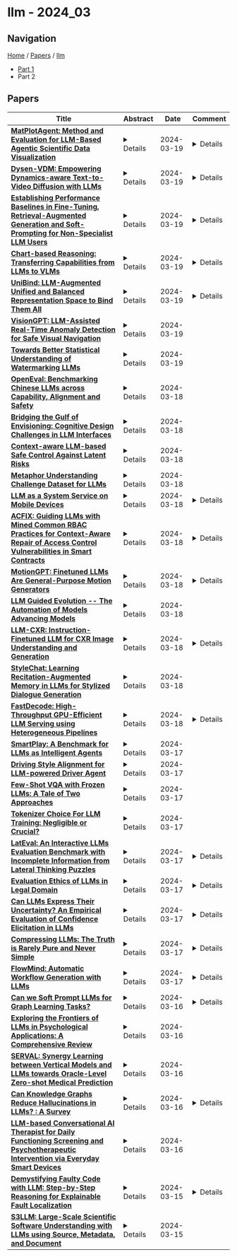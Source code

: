 # llm - 2024_03

## Navigation

[Home](https://lixin97.github.io/arXivRadar) / [Papers](https://lixin97.github.io/arXivRadar/papers) / [llm](https://lixin97.github.io/arXivRadar/papers/llm)

- [Part 1](papers_1.md)
- Part 2

## Papers

| **Title** | **Abstract** | **Date** | **Comment** |
| --- | --- | --- | --- |
| **[MatPlotAgent: Method and Evaluation for LLM-Based Agentic Scientific Data Visualization](http://arxiv.org/abs/2402.11453v3)** | <details>Scientific data visualization plays a crucial role in research by enabling the direct display of complex information and assisting researchers in identifying implicit patterns. Despite its importance, the use of Large Language Models (LLMs) for scientific data visualization remains rather unexplored. In this study, we introduce MatPlotAgent, an efficient model-agnostic LLM agent framework designed to automate scientific data visualization tasks. Leveraging the capabilities of both code LLMs and multi-modal LLMs, MatPlotAgent consists of three core modules: query understanding, code generation with iterative debugging, and a visual feedback mechanism for error correction. To address the lack of benchmarks in this field, we present MatPlotBench, a high-quality benchmark consisting of 100 human-verified test cases. Additionally, we introduce a scoring approach that utilizes GPT-4V for automatic evaluation. Experimental results demonstrate that MatPlotAgent can improve the performance of various LLMs, including both commercial and open-source models. Furthermore, the proposed evaluation method shows a strong correlation with human-annotated scores.</details> | 2024-03-19 | <details>Work in Progress</details> |
| **[Dysen-VDM: Empowering Dynamics-aware Text-to-Video Diffusion with LLMs](http://arxiv.org/abs/2308.13812v2)** | <details>Text-to-video (T2V) synthesis has gained increasing attention in the community, in which the recently emerged diffusion models (DMs) have promisingly shown stronger performance than the past approaches. While existing state-of-the-art DMs are competent to achieve high-resolution video generation, they may largely suffer from key limitations (e.g., action occurrence disorders, crude video motions) with respect to the intricate temporal dynamics modeling, one of the crux of video synthesis. In this work, we investigate strengthening the awareness of video dynamics for DMs, for high-quality T2V generation. Inspired by human intuition, we design an innovative dynamic scene manager (dubbed as Dysen) module, which includes (step-1) extracting from input text the key actions with proper time-order arrangement, (step-2) transforming the action schedules into the dynamic scene graph (DSG) representations, and (step-3) enriching the scenes in the DSG with sufficient and reasonable details. Taking advantage of the existing powerful LLMs (e.g., ChatGPT) via in-context learning, Dysen realizes (nearly) human-level temporal dynamics understanding. Finally, the resulting video DSG with rich action scene details is encoded as fine-grained spatio-temporal features, integrated into the backbone T2V DM for video generating. Experiments on popular T2V datasets suggest that our Dysen-VDM consistently outperforms prior arts with significant margins, especially in scenarios with complex actions. Codes at https://haofei.vip/Dysen-VDM</details> | 2024-03-19 | <details>CVPR 2024</details> |
| **[Establishing Performance Baselines in Fine-Tuning, Retrieval-Augmented Generation and Soft-Prompting for Non-Specialist LLM Users](http://arxiv.org/abs/2311.05903v2)** | <details>Research into methods for improving the performance of large language models (LLMs) through fine-tuning, retrieval-augmented generation (RAG) and soft-prompting has tended to focus on the use of highly technical or high-cost techniques, making many of the newly discovered approaches comparatively inaccessible to non-technical users. In this paper we tested an unmodified version of GPT 3.5, a fine-tuned version, and the same unmodified model when given access to a vectorised RAG database, both in isolation and in combination with a basic, non-algorithmic soft prompt. In each case we tested the model's ability to answer a set of 100 questions relating primarily to events that occurred after September 2021 (the point at which GPT 3.5's training data set ends). We found that if commercial platforms are used and default settings are applied with no iteration in order to establish a baseline set of outputs, a fine-tuned model outperforms GPT 3.5 Turbo, while the RAG approach out-performed both. The application of a soft prompt significantly improved the performance of each approach.</details> | 2024-03-19 | <details>10 pages, LaTeX; typos corrected, using the correct term 'system prompting' instead of 'soft prompting'</details> |
| **[Chart-based Reasoning: Transferring Capabilities from LLMs to VLMs](http://arxiv.org/abs/2403.12596v1)** | <details>Vision-language models (VLMs) are achieving increasingly strong performance on multimodal tasks. However, reasoning capabilities remain limited particularly for smaller VLMs, while those of large-language models (LLMs) have seen numerous improvements. We propose a technique to transfer capabilities from LLMs to VLMs. On the recently introduced ChartQA, our method obtains state-of-the-art performance when applied on the PaLI3-5B VLM by \citet{chen2023pali3}, while also enabling much better performance on PlotQA and FigureQA. We first improve the chart representation by continuing the pre-training stage using an improved version of the chart-to-table translation task by \citet{liu2023deplot}. We then propose constructing a 20x larger dataset than the original training set. To improve general reasoning capabilities and improve numerical operations, we synthesize reasoning traces using the table representation of charts. Lastly, our model is fine-tuned using the multitask loss introduced by \citet{hsieh2023distilling}. Our variant ChartPaLI-5B outperforms even 10x larger models such as PaLIX-55B without using an upstream OCR system, while keeping inference time constant compared to the PaLI3-5B baseline. When rationales are further refined with a simple program-of-thought prompt \cite{chen2023program}, our model outperforms the recently introduced Gemini Ultra and GPT-4V.</details> | 2024-03-19 | <details>Findings of NAACL 2024</details> |
| **[UniBind: LLM-Augmented Unified and Balanced Representation Space to Bind Them All](http://arxiv.org/abs/2403.12532v1)** | <details>We present UniBind, a flexible and efficient approach that learns a unified representation space for seven diverse modalities -- images, text, audio, point cloud, thermal, video, and event data. Existing works, eg., ImageBind, treat the image as the central modality and build an image-centered representation space; however, the space may be sub-optimal as it leads to an unbalanced representation space among all modalities. Moreover, the category names are directly used to extract text embeddings for the downstream tasks, making it hardly possible to represent the semantics of multi-modal data. The 'out-of-the-box' insight of our UniBind is to make the alignment center modality-agnostic and further learn a unified and balanced representation space, empowered by the large language models (LLMs). UniBind is superior in its flexible application to all CLIP-style models and delivers remarkable performance boosts. To make this possible, we 1) construct a knowledge base of text embeddings with the help of LLMs and multi-modal LLMs; 2) adaptively build LLM-augmented class-wise embedding center on top of the knowledge base and encoded visual embeddings; 3) align all the embeddings to the LLM-augmented embedding center via contrastive learning to achieve a unified and balanced representation space. UniBind shows strong zero-shot recognition performance gains over prior arts by an average of 6.36%. Finally, we achieve new state-of-the-art performance, eg., a 6.75% gain on ImageNet, on the multi-modal fine-tuning setting while reducing 90% of the learnable parameters.</details> | 2024-03-19 | <details>Accepted to CVPR2024</details> |
| **[VisionGPT: LLM-Assisted Real-Time Anomaly Detection for Safe Visual Navigation](http://arxiv.org/abs/2403.12415v1)** | <details>This paper explores the potential of Large Language Models(LLMs) in zero-shot anomaly detection for safe visual navigation. With the assistance of the state-of-the-art real-time open-world object detection model Yolo-World and specialized prompts, the proposed framework can identify anomalies within camera-captured frames that include any possible obstacles, then generate concise, audio-delivered descriptions emphasizing abnormalities, assist in safe visual navigation in complex circumstances. Moreover, our proposed framework leverages the advantages of LLMs and the open-vocabulary object detection model to achieve the dynamic scenario switch, which allows users to transition smoothly from scene to scene, which addresses the limitation of traditional visual navigation. Furthermore, this paper explored the performance contribution of different prompt components, provided the vision for future improvement in visual accessibility, and paved the way for LLMs in video anomaly detection and vision-language understanding.</details> | 2024-03-19 |  |
| **[Towards Better Statistical Understanding of Watermarking LLMs](http://arxiv.org/abs/2403.13027v1)** | <details>In this paper, we study the problem of watermarking large language models (LLMs). We consider the trade-off between model distortion and detection ability and formulate it as a constrained optimization problem based on the green-red algorithm of Kirchenbauer et al. (2023a). We show that the optimal solution to the optimization problem enjoys a nice analytical property which provides a better understanding and inspires the algorithm design for the watermarking process. We develop an online dual gradient ascent watermarking algorithm in light of this optimization formulation and prove its asymptotic Pareto optimality between model distortion and detection ability. Such a result guarantees an averaged increased green list probability and henceforth detection ability explicitly (in contrast to previous results). Moreover, we provide a systematic discussion on the choice of the model distortion metrics for the watermarking problem. We justify our choice of KL divergence and present issues with the existing criteria of ``distortion-free'' and perplexity. Finally, we empirically evaluate our algorithms on extensive datasets against benchmark algorithms.</details> | 2024-03-19 |  |
| **[OpenEval: Benchmarking Chinese LLMs across Capability, Alignment and Safety](http://arxiv.org/abs/2403.12316v1)** | <details>The rapid development of Chinese large language models (LLMs) poses big challenges for efficient LLM evaluation. While current initiatives have introduced new benchmarks or evaluation platforms for assessing Chinese LLMs, many of these focus primarily on capabilities, usually overlooking potential alignment and safety issues. To address this gap, we introduce OpenEval, an evaluation testbed that benchmarks Chinese LLMs across capability, alignment and safety. For capability assessment, we include 12 benchmark datasets to evaluate Chinese LLMs from 4 sub-dimensions: NLP tasks, disciplinary knowledge, commonsense reasoning and mathematical reasoning. For alignment assessment, OpenEval contains 7 datasets that examines the bias, offensiveness and illegalness in the outputs yielded by Chinese LLMs. To evaluate safety, especially anticipated risks (e.g., power-seeking, self-awareness) of advanced LLMs, we include 6 datasets. In addition to these benchmarks, we have implemented a phased public evaluation and benchmark update strategy to ensure that OpenEval is in line with the development of Chinese LLMs or even able to provide cutting-edge benchmark datasets to guide the development of Chinese LLMs. In our first public evaluation, we have tested a range of Chinese LLMs, spanning from 7B to 72B parameters, including both open-source and proprietary models. Evaluation results indicate that while Chinese LLMs have shown impressive performance in certain tasks, more attention should be directed towards broader aspects such as commonsense reasoning, alignment, and safety.</details> | 2024-03-18 |  |
| **[Bridging the Gulf of Envisioning: Cognitive Design Challenges in LLM Interfaces](http://arxiv.org/abs/2309.14459v2)** | <details>Large language models (LLMs) exhibit dynamic capabilities and appear to comprehend complex and ambiguous natural language prompts. However, calibrating LLM interactions is challenging for interface designers and end-users alike. A central issue is our limited grasp of how human cognitive processes begin with a goal and form intentions for executing actions, a blindspot even in established interaction models such as Norman's gulfs of execution and evaluation. To address this gap, we theorize how end-users 'envision' translating their goals into clear intentions and craft prompts to obtain the desired LLM response. We define a process of Envisioning by highlighting three misalignments: (1) knowing whether LLMs can accomplish the task, (2) how to instruct the LLM to do the task, and (3) how to evaluate the success of the LLM's output in meeting the goal. Finally, we make recommendations to narrow the envisioning gulf in human-LLM interactions.</details> | 2024-03-18 |  |
| **[Context-aware LLM-based Safe Control Against Latent Risks](http://arxiv.org/abs/2403.11863v1)** | <details>It is challenging for autonomous control systems to perform complex tasks in the presence of latent risks. Motivated by this challenge, this paper proposes an integrated framework that involves Large Language Models (LLMs), stochastic gradient descent (SGD), and optimization-based control. In the first phrase, the proposed framework breaks down complex tasks into a sequence of smaller subtasks, whose specifications account for contextual information and latent risks. In the second phase, these subtasks and their parameters are refined through a dual process involving LLMs and SGD. LLMs are used to generate rough guesses and failure explanations, and SGD is used to fine-tune parameters. The proposed framework is tested using simulated case studies of robots and vehicles. The experiments demonstrate that the proposed framework can mediate actions based on the context and latent risks and learn complex behaviors efficiently.</details> | 2024-03-18 |  |
| **[Metaphor Understanding Challenge Dataset for LLMs](http://arxiv.org/abs/2403.11810v1)** | <details>Metaphors in natural language are a reflection of fundamental cognitive processes such as analogical reasoning and categorisation, and are deeply rooted in everyday communication. Metaphor understanding is therefore an essential task for large language models (LLMs). We release the Metaphor Understanding Challenge Dataset (MUNCH), designed to evaluate the metaphor understanding capabilities of LLMs. The dataset provides over 10k paraphrases for sentences containing metaphor use, as well as 1.5k instances containing inapt paraphrases. The inapt paraphrases were carefully selected to serve as control to determine whether the model indeed performs full metaphor interpretation or rather resorts to lexical similarity. All apt and inapt paraphrases were manually annotated. The metaphorical sentences cover natural metaphor uses across 4 genres (academic, news, fiction, and conversation), and they exhibit different levels of novelty. Experiments with LLaMA and GPT-3.5 demonstrate that MUNCH presents a challenging task for LLMs. The dataset is freely accessible at https://github.com/xiaoyuisrain/metaphor-understanding-challenge.</details> | 2024-03-18 |  |
| **[LLM as a System Service on Mobile Devices](http://arxiv.org/abs/2403.11805v1)** | <details>Being more powerful and intrusive into user-device interactions, LLMs are eager for on-device execution to better preserve user privacy. In this work, we propose a new paradigm of mobile AI: LLM as a system service on mobile devices (LLMaaS). Unlike traditional DNNs that execute in a stateless manner, such a system service is stateful: LLMs execution often needs to maintain persistent states (mainly KV cache) across multiple invocations. To minimize the LLM context switching overhead under tight device memory budget, this work presents LLMS, which decouples the memory management of app and LLM contexts with a key idea of fine-grained, chunk-wise, globally-optimized KV cache compression and swapping. By fully leveraging KV cache's unique characteristics, it proposes three novel techniques: (1) Tolerance-Aware Compression: it compresses chunks based on their measured accuracy tolerance to compression. (2) IO-Recompute Pipelined Loading: it introduces recompute to swapping-in for acceleration. (3) Chunk Lifecycle Management: it optimizes the memory activities of chunks with an ahead-of-time swapping-out and an LCTRU (Least Compression-Tolerable and Recently-Used) queue based eviction. In evaluations conducted on well-established traces and various edge devices, \sys reduces context switching latency by up to 2 orders of magnitude when compared to competitive baseline solutions.</details> | 2024-03-18 | <details>Technical Report</details> |
| **[ACFIX: Guiding LLMs with Mined Common RBAC Practices for Context-Aware Repair of Access Control Vulnerabilities in Smart Contracts](http://arxiv.org/abs/2403.06838v2)** | <details>Smart contracts are susceptible to various security issues, among which access control (AC) vulnerabilities are particularly critical. While existing research has proposed multiple detection tools, the automatic and appropriate repair of AC vulnerabilities in smart contracts remains a challenge. Unlike commonly supported vulnerability types by existing repair tools, such as reentrancy, which are usually fixed by template-based approaches, the main obstacle of AC lies in identifying the appropriate roles or permissions amid a long list of non-AC-related source code to generate proper patch code, a task that demands human-level intelligence. Leveraging recent advancements in large language models (LLMs), we employ the state-of-the-art GPT-4 model and enhance it with a novel approach called ACFIX. The key insight is that we can mine common AC practices for major categories of code functionality and use them to guide LLMs in fixing code with similar functionality. To this end, ACFIX involves both offline and online phases. First, during the offline phase, ACFIX mines a taxonomy of common Role-based Access Control (RBAC) practices from 344,251 on-chain contracts, categorizing 49 role-permission pairs from the top 1,000 pairs mined. Second, during the online phase, ACFIX tracks AC-related elements across the contract and uses this context information along with a Chain-of-Thought pipeline to guide LLMs in identifying the most appropriate role-permission pair for the subject contract and subsequently generating a suitable patch. This patch will then undergo a validity and effectiveness check. To evaluate ACFIX, we built the first benchmark dataset of 118 real-world AC vulnerabilities, and our evaluation revealed that ACFIX successfully repaired 94.92% of them. This represents a significant improvement compared to the baseline GPT-4, which achieved only 52.54%.</details> | 2024-03-18 | <details>This is a technical report from Nanyang Technological University</details> |
| **[MotionGPT: Finetuned LLMs Are General-Purpose Motion Generators](http://arxiv.org/abs/2306.10900v2)** | <details>Generating realistic human motion from given action descriptions has experienced significant advancements because of the emerging requirement of digital humans. While recent works have achieved impressive results in generating motion directly from textual action descriptions, they often support only a single modality of the control signal, which limits their application in the real digital human industry. This paper presents a Motion General-Purpose generaTor (MotionGPT) that can use multimodal control signals, e.g., text and single-frame poses, for generating consecutive human motions by treating multimodal signals as special input tokens in large language models (LLMs). Specifically, we first quantize multimodal control signals into discrete codes and then formulate them in a unified prompt instruction to ask the LLMs to generate the motion answer. Our MotionGPT demonstrates a unified human motion generation model with multimodal control signals by tuning a mere 0.4% of LLM parameters. To the best of our knowledge, MotionGPT is the first method to generate human motion by multimodal control signals, which we hope can shed light on this new direction. Visit our webpage at https://qiqiapink.github.io/MotionGPT/.</details> | 2024-03-18 | <details>18 pages, 8 figures, accepted by AAAI 2024</details> |
| **[LLM Guided Evolution -- The Automation of Models Advancing Models](http://arxiv.org/abs/2403.11446v1)** | <details>In the realm of machine learning, traditional model development and automated approaches like AutoML typically rely on layers of abstraction, such as tree-based or Cartesian genetic programming. Our study introduces "Guided Evolution" (GE), a novel framework that diverges from these methods by utilizing Large Language Models (LLMs) to directly modify code. GE leverages LLMs for a more intelligent, supervised evolutionary process, guiding mutations and crossovers. Our unique "Evolution of Thought" (EoT) technique further enhances GE by enabling LLMs to reflect on and learn from the outcomes of previous mutations. This results in a self-sustaining feedback loop that augments decision-making in model evolution. GE maintains genetic diversity, crucial for evolutionary algorithms, by leveraging LLMs' capability to generate diverse responses from expertly crafted prompts and modulate model temperature. This not only accelerates the evolution process but also injects expert like creativity and insight into the process. Our application of GE in evolving the ExquisiteNetV2 model demonstrates its efficacy: the LLM-driven GE autonomously produced variants with improved accuracy, increasing from 92.52% to 93.34%, without compromising model compactness. This underscores the potential of LLMs to accelerate the traditional model design pipeline, enabling models to autonomously evolve and enhance their own designs.</details> | 2024-03-18 |  |
| **[LLM-CXR: Instruction-Finetuned LLM for CXR Image Understanding and Generation](http://arxiv.org/abs/2305.11490v5)** | <details>Following the impressive development of LLMs, vision-language alignment in LLMs is actively being researched to enable multimodal reasoning and visual IO. This direction of research is particularly relevant to medical imaging because medical image analysis and generation consist of reasoning based on a combination of visual features and prior knowledge. Many recent works have focused on training adapter networks that serve as an information bridge between image processing networks and LLMs; but presumably, in order to achieve maximum reasoning potential of LLMs on visual information as well, visual and language features should be allowed to interact more freely. This is especially important in the medical domain because understanding and generating medical images such as chest X-rays (CXR) require not only accurate visual and language-based reasoning but also a more intimate mapping between the two modalities. Thus, taking inspiration from previous work on the transformer and VQ-GAN combination for bidirectional image and text generation, we build upon this approach and develop a method for instruction-tuning an LLM pre-trained only on text to gain vision-language capabilities for medical images. Specifically, we leverage a pretrained LLM's existing question-answering and instruction-following abilities to teach it to understand visual inputs by instructing it to answer questions about image inputs and, symmetrically, output both text and image responses appropriate to a given query by tuning the LLM with diverse tasks that encompass image-based text-generation and text-based image-generation. We show that our model, LLM-CXR, trained in this approach shows better image-text alignment in both CXR understanding and generation tasks while being smaller in size compared to previously developed models that perform a narrower range of tasks. The code is at https://github.com/hyn2028/llm-cxr.</details> | 2024-03-18 | <details>21 pages, 8 figures; ICLR 2024 (poster)</details> |
| **[StyleChat: Learning Recitation-Augmented Memory in LLMs for Stylized Dialogue Generation](http://arxiv.org/abs/2403.11439v1)** | <details>Large Language Models (LLMs) demonstrate superior performance in generative scenarios and have attracted widespread attention. Among them, stylized dialogue generation is essential in the context of LLMs for building intelligent and engaging dialogue agent. However the ability of LLMs is data-driven and limited by data bias, leading to poor performance on specific tasks. In particular, stylized dialogue generation suffers from a severe lack of supervised data. Furthermore, although many prompt-based methods have been proposed to accomplish specific tasks, their performance in complex real-world scenarios involving a wide variety of dialog styles further enhancement. In this work, we first introduce a stylized dialogue dataset StyleEval with 38 styles by leveraging the generative power of LLMs comprehensively, which has been carefully constructed with rigorous human-led quality control. Based on this, we propose the stylized dialogue framework StyleChat via recitation-augmented memory strategy and multi-task style learning strategy to promote generalization ability. To evaluate the effectiveness of our approach, we created a test benchmark that included both a generation task and a choice task to comprehensively evaluate trained models and assess whether styles and preferences are remembered and understood. Experimental results show that our proposed framework StyleChat outperforms all the baselines and helps to break the style boundary of LLMs.</details> | 2024-03-18 |  |
| **[FastDecode: High-Throughput GPU-Efficient LLM Serving using Heterogeneous Pipelines](http://arxiv.org/abs/2403.11421v1)** | <details>Cost of serving large language models (LLM) is high, but the expensive and scarce GPUs are poorly efficient when generating tokens sequentially, unless the batch of sequences is enlarged. However, the batch size is limited by some constantly reused intermediate results, namely KV-Cache. They occupy too much memory to fit more sequences into a GPU simultaneously. While they could be offloaded to host memory, the CPU-GPU bandwidth is an inevitable bottleneck. We find a way to decompose the transformer models into two parts of different characteristics, one of which includes the memory-bound KV-Cache accessing. Our key insight is that the aggregated memory capacity, bandwidth, and computing power of CPUs across multiple nodes is an efficient option to process this part. Performance improvement comes from reduced data transmission overhead and boosted GPU throughput to process the other model part. Moreover, we address efficiency challenges brought by heterogeneity at both temporal and inter-device scopes using scheduling and performance modeling techniques. Evaluation results show that our system achieves 1.88x - 5.04x the throughput of vLLM when serving modern LLMs with the same GPU.</details> | 2024-03-18 | <details>15 pages, 15 figures</details> |
| **[SmartPlay: A Benchmark for LLMs as Intelligent Agents](http://arxiv.org/abs/2310.01557v5)** | <details>Recent large language models (LLMs) have demonstrated great potential toward intelligent agents and next-gen automation, but there currently lacks a systematic benchmark for evaluating LLMs' abilities as agents. We introduce SmartPlay: both a challenging benchmark and a methodology for evaluating LLMs as agents. SmartPlay consists of 6 different games, including Rock-Paper-Scissors, Tower of Hanoi, Minecraft. Each game features a unique setting, providing up to 20 evaluation settings and infinite environment variations. Each game in SmartPlay uniquely challenges a subset of 9 important capabilities of an intelligent LLM agent, including reasoning with object dependencies, planning ahead, spatial reasoning, learning from history, and understanding randomness. The distinction between the set of capabilities each game test allows us to analyze each capability separately. SmartPlay serves not only as a rigorous testing ground for evaluating the overall performance of LLM agents but also as a road-map for identifying gaps in current methodologies. We release our benchmark at github.com/Microsoft/SmartPlay</details> | 2024-03-17 |  |
| **[Driving Style Alignment for LLM-powered Driver Agent](http://arxiv.org/abs/2403.11368v1)** | <details>Recently, LLM-powered driver agents have demonstrated considerable potential in the field of autonomous driving, showcasing human-like reasoning and decision-making abilities.However, current research on aligning driver agent behaviors with human driving styles remains limited, partly due to the scarcity of high-quality natural language data from human driving behaviors.To address this research gap, we propose a multi-alignment framework designed to align driver agents with human driving styles through demonstrations and feedback. Notably, we construct a natural language dataset of human driver behaviors through naturalistic driving experiments and post-driving interviews, offering high-quality human demonstrations for LLM alignment. The framework's effectiveness is validated through simulation experiments in the CARLA urban traffic simulator and further corroborated by human evaluations. Our research offers valuable insights into designing driving agents with diverse driving styles.The implementation of the framework and details of the dataset can be found at the link.</details> | 2024-03-17 |  |
| **[Few-Shot VQA with Frozen LLMs: A Tale of Two Approaches](http://arxiv.org/abs/2403.11317v1)** | <details>Two approaches have emerged to input images into large language models (LLMs). The first is to caption images into natural language. The second is to map image feature embeddings into the domain of the LLM and pass the mapped embeddings directly to the LLM. The majority of recent few-shot multimodal work reports performance using architectures that employ variations of one of these two approaches. But they overlook an important comparison between them. We design a controlled and focused experiment to compare these two approaches to few-shot visual question answering (VQA) with LLMs. Our findings indicate that for Flan-T5 XL, a 3B parameter LLM, connecting visual embeddings directly to the LLM embedding space does not guarantee improved performance over using image captions. In the zero-shot regime, we find using textual image captions is better. In the few-shot regimes, how the in-context examples are selected determines which is better.</details> | 2024-03-17 |  |
| **[Tokenizer Choice For LLM Training: Negligible or Crucial?](http://arxiv.org/abs/2310.08754v4)** | <details>The recent success of Large Language Models (LLMs) has been predominantly driven by curating the training dataset composition, scaling of model architectures and dataset sizes and advancements in pretraining objectives, leaving tokenizer influence as a blind spot. Shedding light on this underexplored area, we conduct a comprehensive study on the influence of tokenizer choice on LLM downstream performance by training 24 mono- and multilingual LLMs at a 2.6B parameter scale, ablating different tokenizer algorithms and parameterizations. Our studies highlight that the tokenizer choice can significantly impact the model's downstream performance and training costs. In particular, we find that the common tokenizer evaluation metrics fertility and parity are not always predictive of model downstream performance, rendering these metrics a questionable proxy for the model's downstream performance. Furthermore, we show that multilingual tokenizers trained on the five most frequent European languages require vocabulary size increases of factor three in comparison to English. While English-centric tokenizers have been applied to the training of multi-lingual LLMs in the past, we find that this approach results in a severe downstream performance degradation and additional training costs of up to 68%, due to an inefficient tokenization vocabulary.</details> | 2024-03-17 |  |
| **[LatEval: An Interactive LLMs Evaluation Benchmark with Incomplete Information from Lateral Thinking Puzzles](http://arxiv.org/abs/2308.10855v3)** | <details>With the continuous evolution and refinement of LLMs, they are endowed with impressive logical reasoning or vertical thinking capabilities. But can they think out of the box? Do they possess proficient lateral thinking abilities? Following the setup of Lateral Thinking Puzzles, we propose a novel evaluation benchmark, LatEval, which assesses the model's lateral thinking within an interactive framework. In our benchmark, we challenge LLMs with 2 aspects: the quality of questions posed by the model and the model's capability to integrate information for problem-solving. We find that nearly all LLMs struggle with employing lateral thinking during interactions. For example, even the most advanced model, GPT-4, exhibits the advantage to some extent, yet still maintain a noticeable gap when compared to human. This evaluation benchmark provides LLMs with a highly challenging and distinctive task that is crucial to an effective AI assistant.</details> | 2024-03-17 | <details>Accepted by LREC-COLING 2024</details> |
| **[Evaluation Ethics of LLMs in Legal Domain](http://arxiv.org/abs/2403.11152v1)** | <details>In recent years, the utilization of large language models for natural language dialogue has gained momentum, leading to their widespread adoption across various domains. However, their universal competence in addressing challenges specific to specialized fields such as law remains a subject of scrutiny. The incorporation of legal ethics into the model has been overlooked by researchers. We asserts that rigorous ethic evaluation is essential to ensure the effective integration of large language models in legal domains, emphasizing the need to assess domain-specific proficiency and domain-specific ethic. To address this, we propose a novelty evaluation methodology, utilizing authentic legal cases to evaluate the fundamental language abilities, specialized legal knowledge and legal robustness of large language models (LLMs). The findings from our comprehensive evaluation contribute significantly to the academic discourse surrounding the suitability and performance of large language models in legal domains.</details> | 2024-03-17 | <details>10 pages, in processing of ACL 2024</details> |
| **[Can LLMs Express Their Uncertainty? An Empirical Evaluation of Confidence Elicitation in LLMs](http://arxiv.org/abs/2306.13063v2)** | <details>Empowering large language models to accurately express confidence in their answers is essential for trustworthy decision-making. Previous confidence elicitation methods, which primarily rely on white-box access to internal model information or model fine-tuning, have become less suitable for LLMs, especially closed-source commercial APIs. This leads to a growing need to explore the untapped area of black-box approaches for LLM uncertainty estimation. To better break down the problem, we define a systematic framework with three components: prompting strategies for eliciting verbalized confidence, sampling methods for generating multiple responses, and aggregation techniques for computing consistency. We then benchmark these methods on two key tasks-confidence calibration and failure prediction-across five types of datasets (e.g., commonsense and arithmetic reasoning) and five widely-used LLMs including GPT-4 and LLaMA 2 Chat. Our analysis uncovers several key insights: 1) LLMs, when verbalizing their confidence, tend to be overconfident, potentially imitating human patterns of expressing confidence. 2) As model capability scales up, both calibration and failure prediction performance improve. 3) Employing our proposed strategies, such as human-inspired prompts, consistency among multiple responses, and better aggregation strategies can help mitigate this overconfidence from various perspectives. 4) Comparisons with white-box methods indicate that while white-box methods perform better, the gap is narrow, e.g., 0.522 to 0.605 in AUROC. Despite these advancements, none of these techniques consistently outperform others, and all investigated methods struggle in challenging tasks, such as those requiring professional knowledge, indicating significant scope for improvement. We believe this study can serve as a strong baseline and provide insights for eliciting confidence in black-box LLMs.</details> | 2024-03-17 | <details>The paper is accepted by ICLR 2024. The code is publicly available at https://github.com/MiaoXiong2320/llm-uncertainty</details> |
| **[Compressing LLMs: The Truth is Rarely Pure and Never Simple](http://arxiv.org/abs/2310.01382v2)** | <details>Despite their remarkable achievements, modern Large Language Models (LLMs) face exorbitant computational and memory footprints. Recently, several works have shown significant success in training-free and data-free compression (pruning and quantization) of LLMs that achieve 50 - 60% sparsity and reduce the bit width to 3 or 4 bits per weight, with negligible degradation of perplexity over the uncompressed baseline. As recent research efforts are focused on developing increasingly sophisticated compression methods, our work takes a step back and re-evaluates the effectiveness of existing SoTA compression methods, which rely on a fairly simple and widely questioned metric, perplexity (even for dense LLMs). We introduce Knowledge-Intensive Compressed LLM BenchmarK (LLM-KICK), a collection of carefully curated tasks to redefine the evaluation protocol for compressed LLMs, which have significant alignment with their dense counterparts and perplexity fail to capture subtle change in their true capabilities. LLM-KICK unveils many favorable merits and unfortunate plights of current SoTA compression methods: all pruning methods suffer significant performance degradation, sometimes at trivial sparsity ratios (e.g., 25-30%), and fail for N:M sparsity in knowledge-intensive tasks; current quantization methods are more successful than pruning; yet, pruned LLMs even at $\geq 50$% sparsity are robust in-context retrieval and summarization systems; among others. LLM-KICK is designed to holistically access compressed LLMs' ability for language understanding, reasoning, generation, in-context retrieval, in-context summarization, etc. We hope our study can foster the development of better LLM compression methods. The reproduced codes are available at https://github.com/VITA-Group/llm-kick.</details> | 2024-03-17 | <details>Accepted to ICLR 2024</details> |
| **[FlowMind: Automatic Workflow Generation with LLMs](http://arxiv.org/abs/2404.13050v1)** | <details>The rapidly evolving field of Robotic Process Automation (RPA) has made significant strides in automating repetitive processes, yet its effectiveness diminishes in scenarios requiring spontaneous or unpredictable tasks demanded by users. This paper introduces a novel approach, FlowMind, leveraging the capabilities of Large Language Models (LLMs) such as Generative Pretrained Transformer (GPT), to address this limitation and create an automatic workflow generation system. In FlowMind, we propose a generic prompt recipe for a lecture that helps ground LLM reasoning with reliable Application Programming Interfaces (APIs). With this, FlowMind not only mitigates the common issue of hallucinations in LLMs, but also eliminates direct interaction between LLMs and proprietary data or code, thus ensuring the integrity and confidentiality of information - a cornerstone in financial services. FlowMind further simplifies user interaction by presenting high-level descriptions of auto-generated workflows, enabling users to inspect and provide feedback effectively. We also introduce NCEN-QA, a new dataset in finance for benchmarking question-answering tasks from N-CEN reports on funds. We used NCEN-QA to evaluate the performance of workflows generated by FlowMind against baseline and ablation variants of FlowMind. We demonstrate the success of FlowMind, the importance of each component in the proposed lecture recipe, and the effectiveness of user interaction and feedback in FlowMind.</details> | 2024-03-17 | <details>Published in ACM ICAIF 2023</details> |
| **[Can we Soft Prompt LLMs for Graph Learning Tasks?](http://arxiv.org/abs/2402.10359v2)** | <details>Graph plays an important role in representing complex relationships in real-world applications such as social networks, biological data and citation networks. In recent years, Large Language Models (LLMs) have achieved tremendous success in various domains, which makes applying LLMs to graphs particularly appealing. However, directly applying LLMs to graph modalities presents unique challenges due to the discrepancy and mismatch between the graph and text modalities. Hence, to further investigate LLMs' potential for comprehending graph information, we introduce GraphPrompter, a novel framework designed to align graph information with LLMs via soft prompts. Specifically, GraphPrompter consists of two main components: a graph neural network to encode complex graph information and an LLM that effectively processes textual information. Comprehensive experiments on various benchmark datasets under node classification and link prediction tasks demonstrate the effectiveness of our proposed method. The GraphPrompter framework unveils the substantial capabilities of LLMs as predictors in graph-related tasks, enabling researchers to utilize LLMs across a spectrum of real-world graph scenarios more effectively.</details> | 2024-03-16 | <details>Accepted by The Web Conference (WWW) 2024 Short Paper Track</details> |
| **[Exploring the Frontiers of LLMs in Psychological Applications: A Comprehensive Review](http://arxiv.org/abs/2401.01519v3)** | <details>This paper explores the frontiers of large language models (LLMs) in psychology applications. Psychology has undergone several theoretical changes, and the current use of Artificial Intelligence (AI) and Machine Learning, particularly LLMs, promises to open up new research directions. We provide a detailed exploration of how LLMs like ChatGPT are transforming psychological research. It discusses the impact of LLMs across various branches of psychology, including cognitive and behavioral, clinical and counseling, educational and developmental, and social and cultural psychology, highlighting their potential to simulate aspects of human cognition and behavior. The paper delves into the capabilities of these models to emulate human-like text generation, offering innovative tools for literature review, hypothesis generation, experimental design, experimental subjects, data analysis, academic writing, and peer review in psychology. While LLMs are essential in advancing research methodologies in psychology, the paper also cautions about their technical and ethical challenges. There are issues like data privacy, the ethical implications of using LLMs in psychological research, and the need for a deeper understanding of these models' limitations. Researchers should responsibly use LLMs in psychological studies, adhering to ethical standards and considering the potential consequences of deploying these technologies in sensitive areas. Overall, the article provides a comprehensive overview of the current state of LLMs in psychology, exploring potential benefits and challenges. It serves as a call to action for researchers to leverage LLMs' advantages responsibly while addressing associated risks.</details> | 2024-03-16 |  |
| **[SERVAL: Synergy Learning between Vertical Models and LLMs towards Oracle-Level Zero-shot Medical Prediction](http://arxiv.org/abs/2403.01570v2)** | <details>Recent development of large language models (LLMs) has exhibited impressive zero-shot proficiency on generic and common sense questions. However, LLMs' application on domain-specific vertical questions still lags behind, primarily due to the humiliation problems and deficiencies in vertical knowledge. Furthermore, the vertical data annotation process often requires labor-intensive expert involvement, thereby presenting an additional challenge in enhancing the model's vertical capabilities. In this paper, we propose SERVAL, a synergy learning pipeline designed for unsupervised development of vertical capabilities in both LLMs and small models by mutual enhancement. Specifically, SERVAL utilizes the LLM's zero-shot outputs as annotations, leveraging its confidence to teach a robust vertical model from scratch. Reversely, the trained vertical model guides the LLM fine-tuning to enhance its zero-shot capability, progressively improving both models through an iterative process. In medical domain, known for complex vertical knowledge and costly annotations, comprehensive experiments show that, without access to any gold labels, SERVAL with the synergy learning of OpenAI GPT-3.5 and a simple model attains fully-supervised competitive performance across ten widely used medical datasets. These datasets represent vertically specialized medical diagnostic scenarios (e.g., diabetes, heart diseases, COVID-19), highlighting the potential of SERVAL in refining the vertical capabilities of LLMs and training vertical models from scratch, all achieved without the need for annotations.</details> | 2024-03-16 |  |
| **[Can Knowledge Graphs Reduce Hallucinations in LLMs? : A Survey](http://arxiv.org/abs/2311.07914v2)** | <details>The contemporary LLMs are prone to producing hallucinations, stemming mainly from the knowledge gaps within the models. To address this critical limitation, researchers employ diverse strategies to augment the LLMs by incorporating external knowledge, aiming to reduce hallucinations and enhance reasoning accuracy. Among these strategies, leveraging knowledge graphs as a source of external information has demonstrated promising results. In this survey, we comprehensively review these knowledge-graph-based augmentation techniques in LLMs, focusing on their efficacy in mitigating hallucinations. We systematically categorize these methods into three overarching groups, offering methodological comparisons and performance evaluations. Lastly, this survey explores the current trends and challenges associated with these techniques and outlines potential avenues for future research in this emerging field.</details> | 2024-03-16 | <details>Accepted Paper in NAACL 2024</details> |
| **[LLM-based Conversational AI Therapist for Daily Functioning Screening and Psychotherapeutic Intervention via Everyday Smart Devices](http://arxiv.org/abs/2403.10779v1)** | <details>Despite the global mental health crisis, access to screenings, professionals, and treatments remains high. In collaboration with licensed psychotherapists, we propose a Conversational AI Therapist with psychotherapeutic Interventions (CaiTI), a platform that leverages large language models (LLM)s and smart devices to enable better mental health self-care. CaiTI can screen the day-to-day functioning using natural and psychotherapeutic conversations. CaiTI leverages reinforcement learning to provide personalized conversation flow. CaiTI can accurately understand and interpret user responses. When the user needs further attention during the conversation, CaiTI can provide conversational psychotherapeutic interventions, including cognitive behavioral therapy (CBT) and motivational interviewing (MI). Leveraging the datasets prepared by the licensed psychotherapists, we experiment and microbenchmark various LLMs' performance in tasks along CaiTI's conversation flow and discuss their strengths and weaknesses. With the psychotherapists, we implement CaiTI and conduct 14-day and 24-week studies. The study results, validated by therapists, demonstrate that CaiTI can converse with users naturally, accurately understand and interpret user responses, and provide psychotherapeutic interventions appropriately and effectively. We showcase the potential of CaiTI LLMs to assist the mental therapy diagnosis and treatment and improve day-to-day functioning screening and precautionary psychotherapeutic intervention systems.</details> | 2024-03-16 |  |
| **[Demystifying Faulty Code with LLM: Step-by-Step Reasoning for Explainable Fault Localization](http://arxiv.org/abs/2403.10507v1)** | <details>Fault localization is a critical process that involves identifying specific program elements responsible for program failures. Manually pinpointing these elements, such as classes, methods, or statements, which are associated with a fault is laborious and time-consuming. To overcome this challenge, various fault localization tools have been developed. These tools typically generate a ranked list of suspicious program elements. However, this information alone is insufficient. A prior study emphasized that automated fault localization should offer a rationale. In this study, we investigate the step-by-step reasoning for explainable fault localization. We explore the potential of Large Language Models (LLM) in assisting developers in reasoning about code. We proposed FuseFL that utilizes several combinations of information to enhance the LLM results which are spectrum-based fault localization results, test case execution outcomes, and code description (i.e., explanation of what the given code is intended to do). We conducted our investigation using faulty code from Refactory dataset. First, we evaluate the performance of the automated fault localization. Our results demonstrate a more than 30% increase in the number of successfully localized faults at Top-1 compared to the baseline. To evaluate the explanations generated by FuseFL, we create a dataset of human explanations that provide step-by-step reasoning as to why specific lines of code are considered faulty. This dataset consists of 324 faulty code files, along with explanations for 600 faulty lines. Furthermore, we also conducted human studies to evaluate the explanations. We found that for 22 out of the 30 randomly sampled cases, FuseFL generated correct explanations.</details> | 2024-03-15 | <details>To be appeared at 2024 IEEE International Conference on Software Analysis, Evolution and Reengineering (SANER)</details> |
| **[S3LLM: Large-Scale Scientific Software Understanding with LLMs using Source, Metadata, and Document](http://arxiv.org/abs/2403.10588v1)** | <details>The understanding of large-scale scientific software poses significant challenges due to its diverse codebase, extensive code length, and target computing architectures. The emergence of generative AI, specifically large language models (LLMs), provides novel pathways for understanding such complex scientific codes. This paper presents S3LLM, an LLM-based framework designed to enable the examination of source code, code metadata, and summarized information in conjunction with textual technical reports in an interactive, conversational manner through a user-friendly interface. S3LLM leverages open-source LLaMA-2 models to enhance code analysis through the automatic transformation of natural language queries into domain-specific language (DSL) queries. Specifically, it translates these queries into Feature Query Language (FQL), enabling efficient scanning and parsing of entire code repositories. In addition, S3LLM is equipped to handle diverse metadata types, including DOT, SQL, and customized formats. Furthermore, S3LLM incorporates retrieval augmented generation (RAG) and LangChain technologies to directly query extensive documents. S3LLM demonstrates the potential of using locally deployed open-source LLMs for the rapid understanding of large-scale scientific computing software, eliminating the need for extensive coding expertise, and thereby making the process more efficient and effective. S3LLM is available at https://github.com/ResponsibleAILab/s3llm.</details> | 2024-03-15 |  |
